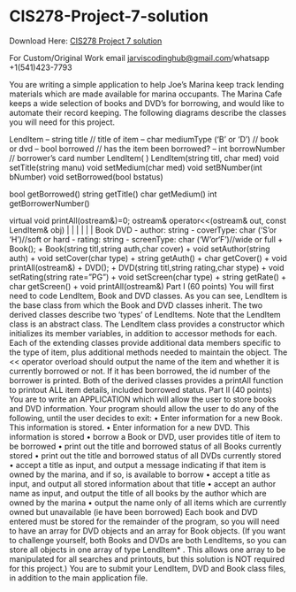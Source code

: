 # CIS278-Project-7-solution

Download Here: [CIS278 Project 7 solution](https://jarviscodinghub.com/assignment/cis278-project-7-solution/)

For Custom/Original Work email jarviscodinghub@gmail.com/whatsapp +1(541)423-7793

You are writing a simple application to help Joe’s Marina keep track lending materials which are made available for marina occupants. The Marina Cafe keeps a wide selection of books and DVD’s for borrowing, and would like to automate their record keeping. The following diagrams describe the classes you will need for this project.

LendItem
– string title // title of item
– char mediumType (‘B’ or ‘D’) // book or dvd
– bool borrowed // has the item been borrowed?
– int borrowNumber // borrower’s card number
LendItem( )
LendItem(string titl, char med)
void setTitle(string manu)
void setMedium(char med)
void setBNumber(int bNumber)
void setBorrowed(bool bstatus)

bool getBorrowed()
string getTitle()
char getMedium()
int getBorrowerNumber()

virtual void printAll(ostream&)=0;
ostream& operator<<(ostream& out, const LendItem& obj) | | | | | | Book DVD - author: string - coverType: char (‘S’or ‘H’)//soft or hard - rating: string - screenType: char (‘W’or‘F’)//wide or full + Book(); + Book(string titl,string auth,char cover) + void setAuthor(string auth) + void setCover(char type) + string getAuth() + char getCover() + void printAll(ostream&) + DVD(); + DVD(string titl,string rating,char stype) + void setRating(string rate=”PG”) + void setScreen(char type) + string getRate() + char getScreen() + void printAll(ostream&) Part I (60 points) You will first need to code LendItem, Book and DVD classes. As you can see, LendItem is the base class from which the Book and DVD classes inherit. The two derived classes describe two ‘types’ of LendItems. Note that the LendItem class is an abstract class. The LendItem class provides a constructor which initializes its member variables, in addition to accessor methods for each. Each of the extending classes provide additional data members specific to the type of item, plus additional methods needed to maintain the object. The << operator overload should output the name of the item and whether it is currently borrowed or not. If it has been borrowed, the id number of the borrower is printed. Both of the derived classes provides a printAll function to printout ALL item details, included borrowed status. Part II (40 points) You are to write an APPLICATION which will allow the user to store books and DVD information. Your program should allow the user to do any of the following, until the user decides to exit: • Enter information for a new Book. This information is stored. • Enter information for a new DVD. This information is stored • borrow a Book or DVD, user provides title of item to be borrowed • print out the title and borrowed status of all Books currently stored • print out the title and borrowed status of all DVDs currently stored • accept a title as input, and output a message indicating if that item is owned by the marina, and if so, is available to borrow • accept a title as input, and output all stored information about that title • accept an author name as input, and output the title of all books by the author which are owned by the marina • output the name only of all items which are currently owned but unavailable (ie have been borrowed) Each book and DVD entered must be stored for the remainder of the program, so you will need to have an array for DVD objects and an array for Book objects. (If you want to challenge yourself, both Books and DVDs are both LendItems, so you can store all objects in one array of type LendItem* . This allows one array to be manipulated for all searches and printouts, but this solution is NOT required for this project.) You are to submit your LendItem, DVD and Book class files, in addition to the main application file.

